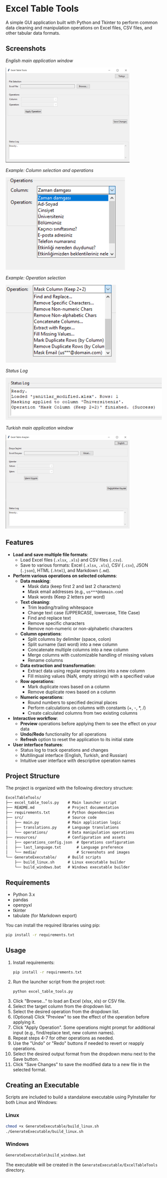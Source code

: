 # Excel Table Tools

A simple GUI application built with Python and Tkinter to perform common data cleaning and manipulation operations on Excel files, CSV files, and other tabular data formats.

## Screenshots

*English main application window*

<img src="resources/media/1.png" alt="Screenshot 1" width="400"/>

*Example: Column selection and operations*

![Screenshot 2](resources/media/2.png)

*Example: Operation selection*

![Screenshot 3](resources/media/3.png)

*Status Log*

![Screenshot 4](resources/media/4.png)

*Turkish main application window*

<img src="resources/media/5.png" alt="Screenshot 5" width="400"/>


## Features

*   **Load and save multiple file formats**:
    *   Load Excel files (`.xlsx`, `.xls`) and CSV files (`.csv`).
    *   Save to various formats: Excel (`.xlsx`, `.xls`), CSV (`.csv`), JSON (`.json`), HTML (`.html`), and Markdown (`.md`).
*   **Perform various operations on selected columns**:
    *   **Data masking**:
        *   Mask data (keep first 2 and last 2 characters)
        *   Mask email addresses (e.g., `us***@domain.com`)
        *   Mask words (Keep 2 letters per word)
    *   **Text cleaning**:
        *   Trim leading/trailing whitespace
        *   Change text case (UPPERCASE, lowercase, Title Case)
        *   Find and replace text
        *   Remove specific characters
        *   Remove non-numeric or non-alphabetic characters
    *   **Column operations**:
        *   Split columns by delimiter (space, colon)
        *   Split surname (last word) into a new column
        *   Concatenate multiple columns into a new column
        *   Merge columns with customizable handling of missing values
        *   Rename columns
    *   **Data extraction and transformation**:
        *   Extract data using regular expressions into a new column
        *   Fill missing values (NaN, empty strings) with a specified value
    *   **Row operations**:
        *   Mark duplicate rows based on a column
        *   Remove duplicate rows based on a column
    *   **Numeric operations**:
        *   Round numbers to specified decimal places
        *   Perform calculations on columns with constants (+, -, *, /)
        *   Create calculated columns from two existing columns
*   **Interactive workflow**:
    *   **Preview** operations before applying them to see the effect on your data
    *   **Undo/Redo** functionality for all operations
    *   **Refresh** option to reset the application to its initial state
*   **User interface features**:
    *   Status log to track operations and changes
    *   Multilingual interface (English, Turkish, and Russian)
    *   Intuitive user interface with descriptive operation names

## Project Structure

The project is organized with the following directory structure:

```
ExcelTableTools/
├── excel_table_tools.py    # Main launcher script
├── README.md               # Project documentation
├── requirements.txt        # Python dependencies
├── src/                    # Source code
│   ├── main.py             # Main application logic
│   ├── translations.py     # Language translations
│   └── operations/         # Data manipulation operations
├── resources/              # Configuration and assets
│   ├── operations_config.json  # Operations configuration
│   ├── last_language.txt       # Language preference
│   └── media/                  # Screenshots and images
└── GenerateExecutable/     # Build scripts
    ├── build_linux.sh      # Linux executable builder
    └── build_windows.bat   # Windows executable builder
```

## Requirements

*   Python 3.x
*   pandas
*   openpyxl
*   tkinter
*   tabulate (for Markdown export)

You can install the required libraries using pip:
```bash
pip install -r requirements.txt
```

## Usage
1. Install requirements:
   ```bash
   pip install -r requirements.txt
   ```
2. Run the launcher script from the project root:
   ```bash
   python excel_table_tools.py
   ```
3. Click "Browse..." to load an Excel (xlsx, xls) or CSV file.
4. Select the target column from the dropdown list.
5. Select the desired operation from the dropdown list.
6. (Optional) Click "Preview" to see the effect of the operation before applying it.
7. Click "Apply Operation". Some operations might prompt for additional input (e.g., find/replace text, new column names).
8. Repeat steps 4-7 for other operations as needed.
9. Use the "Undo" or "Redo" buttons if needed to revert or reapply operations.
10. Select the desired output format from the dropdown menu next to the Save button.
11. Click "Save Changes" to save the modified data to a new file in the selected format.

## Creating an Executable

Scripts are included to build a standalone executable using PyInstaller for both Linux and Windows:

### Linux
```bash
chmod +x GenerateExecutable/build_linux.sh
./GenerateExecutable/build_linux.sh
```

### Windows
```bash
GenerateExecutable\build_windows.bat
```

The executable will be created in the `GenerateExecutable/ExcelTableTools` directory.